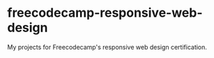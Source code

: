 # freecodecamp-responsive-web-design

My projects for Freecodecamp's responsive web design certification. 
